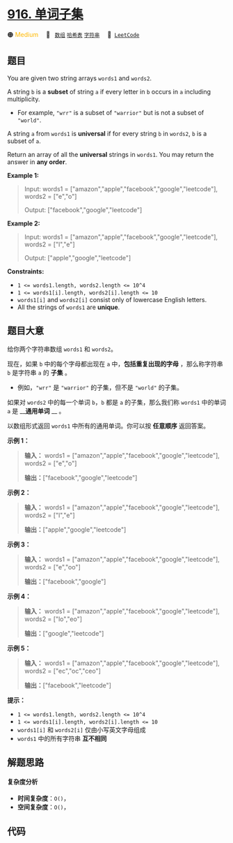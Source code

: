 # [916. 单词子集](https://leetcode.com/problems/word-subsets)

🟠 <font color=#ffb800>Medium</font>&emsp; 🔖&ensp; [`数组`](/outline/tag/array.md) [`哈希表`](/outline/tag/hash-table.md) [`字符串`](/outline/tag/string.md)&emsp; 🔗&ensp;[`LeetCode`](https://leetcode.com/problems/word-subsets)

## 题目

You are given two string arrays `words1` and `words2`.

A string `b` is a **subset** of string `a` if every letter in `b` occurs in
`a` including multiplicity.

  * For example, `"wrr"` is a subset of `"warrior"` but is not a subset of `"world"`.

A string `a` from `words1` is **universal** if for every string `b` in
`words2`, `b` is a subset of `a`.

Return an array of all the **universal** strings in `words1`. You may return
the answer in **any order**.



**Example 1:**

> Input: words1 = ["amazon","apple","facebook","google","leetcode"], words2 = ["e","o"]
> 
> Output: ["facebook","google","leetcode"]

**Example 2:**

> Input: words1 = ["amazon","apple","facebook","google","leetcode"], words2 = ["l","e"]
> 
> Output: ["apple","google","leetcode"]

**Constraints:**

  * `1 <= words1.length, words2.length <= 10^4`
  * `1 <= words1[i].length, words2[i].length <= 10`
  * `words1[i]` and `words2[i]` consist only of lowercase English letters.
  * All the strings of `words1` are **unique**.


## 题目大意

给你两个字符串数组 `words1` 和 `words2`。

现在，如果 `b` 中的每个字母都出现在 `a` 中，**包括重复出现的字母** ，那么称字符串 `b` 是字符串 `a` 的 **子集** 。

  * 例如，`"wrr"` 是 `"warrior"` 的子集，但不是 `"world"` 的子集。

如果对 `words2` 中的每一个单词 `b`，`b` 都是 `a` 的子集，那么我们称 `words1` 中的单词 `a` 是 __**通用单词**
__ 。

以数组形式返回 `words1` 中所有的通用单词。你可以按 **任意顺序** 返回答案。



**示例 1：**

> 
> 
> 
> 
> 
> **输入：** words1 = ["amazon","apple","facebook","google","leetcode"], words2 = ["e","o"]
> 
> **输出：**["facebook","google","leetcode"]
> 
> 

**示例 2：**

> 
> 
> 
> 
> 
> **输入：** words1 = ["amazon","apple","facebook","google","leetcode"], words2 = ["l","e"]
> 
> **输出：**["apple","google","leetcode"]
> 
> 

**示例 3：**

> 
> 
> 
> 
> 
> **输入：** words1 = ["amazon","apple","facebook","google","leetcode"], words2 = ["e","oo"]
> 
> **输出：**["facebook","google"]
> 
> 

**示例 4：**

> 
> 
> 
> 
> 
> **输入：** words1 = ["amazon","apple","facebook","google","leetcode"], words2 = ["lo","eo"]
> 
> **输出：**["google","leetcode"]
> 
> 

**示例 5：**

> 
> 
> 
> 
> 
> **输入：** words1 = ["amazon","apple","facebook","google","leetcode"], words2 = ["ec","oc","ceo"]
> 
> **输出：**["facebook","leetcode"]
> 
> 



**提示：**

  * `1 <= words1.length, words2.length <= 10^4`
  * `1 <= words1[i].length, words2[i].length <= 10`
  * `words1[i]` 和 `words2[i]` 仅由小写英文字母组成
  * `words1` 中的所有字符串 **互不相同**


## 解题思路

#### 复杂度分析

- **时间复杂度**：`O()`，
- **空间复杂度**：`O()`，

## 代码

```javascript

```